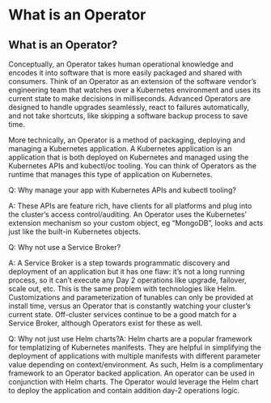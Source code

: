 # What is an Operator

## **What is an Operator?**

Conceptually, an Operator takes human operational knowledge and encodes it into software that is more easily packaged and shared with consumers. Think of an Operator as an extension of the software vendor’s engineering team that watches over a Kubernetes environment and uses its current state to make decisions in milliseconds. Advanced Operators are designed to handle upgrades seamlessly, react to failures automatically, and not take shortcuts, like skipping a software backup process to save time.  


More technically, an Operator is a method of packaging, deploying and managing a Kubernetes application. A Kubernetes application is an application that is both deployed on Kubernetes and managed using the Kubernetes APIs and kubectl/oc tooling.  You can think of Operators as the runtime that manages this type of application on Kubernetes.  


Q: Why manage your app with Kubernetes APIs and kubectl tooling?

A: These APIs are feature rich, have clients for all platforms and plug into the cluster’s access control/auditing. An Operator uses the Kubernetes’ extension mechanism so your custom object, eg “MongoDB”, looks and acts just like the built-in Kubernetes objects.  


Q: Why not use a Service Broker?

A: A Service Broker is a step towards programmatic discovery and deployment of an application but it has one flaw: it’s not a long running process, so it can’t execute any Day 2 operations like upgrade, failover, scale out, etc. This is the same problem with technologies like Helm. Customizations and parameterization of tunables can only be provided at install time, versus an Operator that is constantly watching your cluster’s current state. Off-cluster services continue to be a good match for a Service Broker, although Operators exist for these as well.  


Q: Why not just use Helm charts?A: Helm charts are a popular framework for templatizing of Kubernetes manifests. They are helpful in simplifying the deployment of applications with multiple manifests with different parameter value depending on context/environment. As such, Helm is a complimentary framework to an Operator backed application. An operator can be used in conjunction with Helm charts. The Operator would leverage the Helm chart to deploy the application and contain addition day-2 operations logic.

